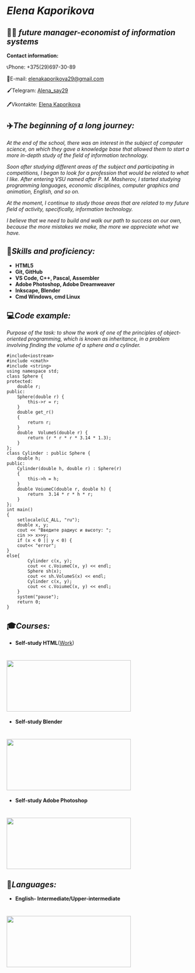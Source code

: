# ***Elena Kaporikova***
## :woman_office_worker: *future manager-economist of information systems*
**Contact information:**

:telephone_receiver:Phone: +375(29)697-30-89

:e-mail:E-mail: elenakaporikova29@gmail.com

:paintbrush:Telegram: [Alena_say29](https://web.telegram.org/z/)

:pen:Vkontakte: [Elena Kaporikova](https://vk.com/id285859304)

## 	:airplane:*The beginning of a long journey:*

*At the end of the school, there was an interest in the subject of computer science, on which they gave a knowledge base that allowed them to start a more in-depth study of the field of information technology.*

*Soon after studying different areas of the subject and participating in competitions, I began to look for a profession that would be related to what I like. After entering VSU named after P. M. Masherov, I started studying programming languages, economic disciplines, computer graphics and animation, English, and so on.*

*At the moment, I continue to study those areas that are related to my future field of activity, specifically, information technology.*

*I believe that we need to build and walk our path to success on our own, because the more mistakes we make, the more we appreciate what we have.*
## :memo:*Skills and proficiency:*
* **HTML5**
* **Git, GitHub**
* **VS Code, C++, Pascal, Assembler**
* **Adobe Photoshop, Adobe Dreamweaver**
* **Inkscape, Blender**
* **Cmd Windows, cmd Linux**
## 	:computer:*Code example:*
*Purpose of the task: to show the work of one of the principles of object-oriented programming, which is known as inheritance, in a problem involving finding the volume of a sphere and a cylinder.*
```
#include<iostream>
#include <cmath> 
#include <string>
using namespace std;
class Sphere {
protected:
	double r;
public:
	Sphere(double r) {
		this->r = r;
	}
	double get_r()
	{
		return r;
	}
	double  VolumeS(double r) {
		return (r * r * r * 3.14 * 1.3);
	}
};
class Cylinder : public Sphere {
	double h;
public:
	Cylinder(double h, double r) : Sphere(r)
	{
		this->h = h;
	}
	double VoiumeC(double r, double h) {
		return  3.14 * r * h * r;
	}
};
int main()
{
	setlocale(LC_ALL, "ru");
	double x, y;
	cout << "Введите радиус и высоту: ";
	cin >> x>>y;
	if (x < 0 || y < 0) {
	cout<< "error";
}
else{
		Cylinder c(x, y);
		cout << c.VoiumeC(x, y) << endl;
		Sphere sh(x);
		cout << sh.VolumeS(x) << endl;
		Cylinder c(x, y);
		cout << c.VoiumeC(x, y) << endl;
	}
	system("pause");
	return 0;
}
```
## :mortar_board:*Courses:*
* **Self-study HTML**([Work](https://github.com/Elena2906/HTML/blob/main/HTML))
# <img src="https://user-images.githubusercontent.com/102890678/161447810-cfee08c3-fa6a-4482-95e6-e894124e5d78.png" width="340" height="140" />
* **Self-study Blender**
# <img src="https://user-images.githubusercontent.com/102890678/161447989-1d161247-1cf4-49e9-89c4-cac137c2efe1.png" width="340" height="140" />
* **Self-study Adobe Photoshop**
# <img src="https://user-images.githubusercontent.com/102890678/161448392-ad1197f7-12ff-4f17-ae31-2bcc77ff0fde.png" width="340" height="140" />
## :england:*Languages:*
* **English- Intermediate/Upper-intermediate**
# <img src="https://user-images.githubusercontent.com/102890678/161447216-29a8e5c2-551e-4f15-b085-fbe6800f9414.png" width="340" height="140" />


